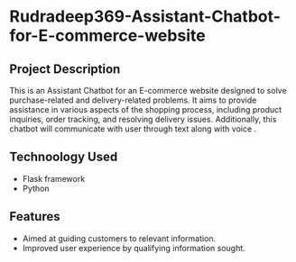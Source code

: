 # Rudradeep369-Assistant-Chatbot-for-E-commerce-website

## Project Description
This is an Assistant Chatbot for an E-commerce website designed to solve purchase-related and delivery-related problems. It aims to provide assistance in various aspects of the shopping process, including product inquiries, order tracking, and resolving delivery issues.
Additionally, this chatbot will communicate with user through text along with voice .

## Technoology Used
- Flask framework
- Python

## Features
- Aimed at guiding customers to relevant information. 
- Improved user experience by qualifying information sought. 
